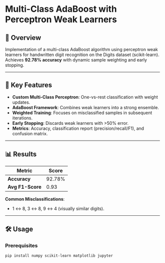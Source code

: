 # Multi-Class AdaBoost with Perceptron Weak Learners

## 📌 Overview
Implementation of a multi-class AdaBoost algorithm using perceptron weak learners for handwritten digit recognition on the Digits dataset (scikit-learn). Achieves **92.78% accuracy** with dynamic sample weighting and early stopping.

---

## 🚀 Key Features
- **Custom Multi-Class Perceptron**: One-vs-rest classification with weight updates.
- **AdaBoost Framework**: Combines weak learners into a strong ensemble.
- **Weighted Training**: Focuses on misclassified samples in subsequent iterations.
- **Early Stopping**: Discards weak learners with >50% error.
- **Metrics**: Accuracy, classification report (precision/recall/F1), and confusion matrix.

---

## 📊 Results
| Metric          | Score       |
|-----------------|-------------|
| **Accuracy**    | 92.78%      |
| **Avg F1-Score**| 0.93        |

**Common Misclassifications**:  
- 1 ↔ 8, 3 ↔ 8, 9 ↔ 4 (visually similar digits).

---

## 🛠️ Usage

### Prerequisites
```bash
pip install numpy scikit-learn matplotlib jupyter

